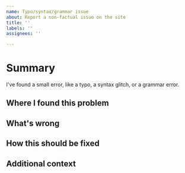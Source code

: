 ```yaml
---
name: Typo/syntax/grammar issue
about: Report a non-factual issue on the site
title: ''
labels: ''
assignees: ''

---
```


# Summary

I've found a small error, like a typo, a syntax glitch, or a grammar error.

## Where I found this problem

<!-- Insert the URL of the page where you found this error, as copied from your browser's address bar. -->

## What's wrong

<!-- Copy the sentence or paragraph where you found the error. -->

## How this should be fixed

<!-- Suggest how the sentence or paragraph should be fixed. -->

## Additional context

<!-- If there’s any other context you’d like to share, please add it here. Otherwise, you can delete this section. -->
